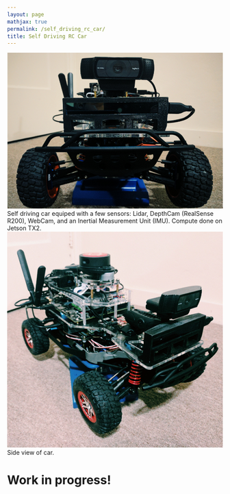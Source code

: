 ```yaml
---
layout: page
mathjax: true
permalink: /self_driving_rc_car/
title: Self Driving RC Car
---
```


<div class="fig figcenter fighighlight">
  <img src="/assets/rc_car/front_car_real.png">
  <div class="figcaption">
    Self driving car equiped with a few sensors: Lidar, DepthCam (RealSense R200), WebCam, and an Inertial Measurement Unit (IMU). Compute done on Jetson TX2.
  </div>
</div>

<div class="fig figcenter fighighlight">
  <img src="/assets/rc_car/side_car.jpg">
  <div class="figcaption">
    Side view of car.
  </div>
</div>

# Work in progress!
